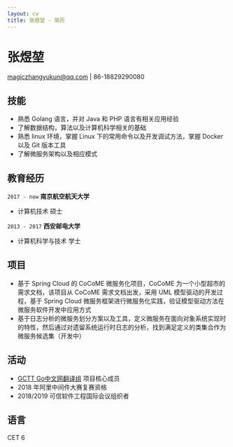 ```yaml
---
layout: cv
title: 张煜堃 - 简历
---
```

# 张煜堃

<div id="webaddress">
<a href="magiczhangyukun@qq.com">magiczhangyukun@qq.com</a>
| 86-18829290080
</div>


## 技能

- 熟悉 Golang 语言，并对 Java 和 PHP 语言有相关应用经验
- 了解数据结构，算法以及计算机科学相关的基础
- 熟悉 linux 环境，掌握 Linux 下的常用命令以及开发调试方法，掌握 Docker 以及 Git 版本工具
- 了解微服务架构以及相应模式 

## 教育经历
`2017 - now`
__南京航空航天大学__

- 计算机技术 硕士

`2013 - 2017`
__西安邮电大学__

- 计算机科学与技术 学士

## 项目

* 基于 Spring Cloud 的 CoCoME 微服务化项目，CoCoME 为一个小型超市的需求文档，该项目从 CoCoME 需求文档出发，采用 UML 模型驱动的开发过程，基于 Spring Cloud 微服务框架进行微服务化实践，验证模型驱动方法在微服务软件开发中应用方式
* 基于日志分析的微服务划分方案以及工具，定义微服务在面向对象系统实现时的特性，然后通过对遗留系统运行时日志的分析，找到满足定义的类集合作为微服务候选集（开发中）

## 活动
* [GCTT Go中文网翻译组](https://github.com/studygolang/GCTT) 项目核心成员
* 2018 年阿里中间件大赛复赛资格
* 2018/2019 可信软件工程国际会议组织者 

## 语言
CET 6 

<!-- ### Footer

更新时间: 8 月 2019 -->
